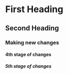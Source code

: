 # First Heading

## Second Heading

### Making new changes

#### 4th stage of changes

##### 5th stage of changes